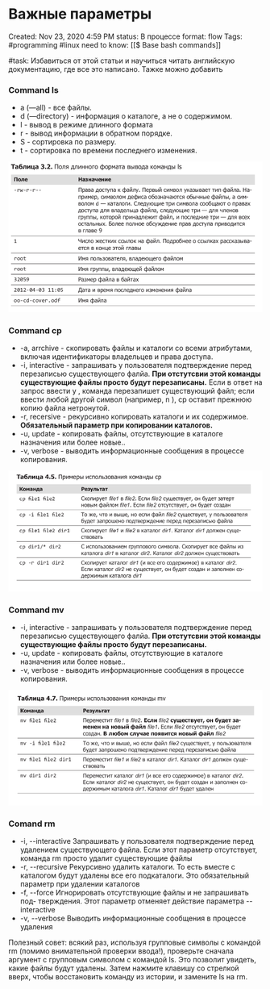 # Важные параметры

Created: Nov 23, 2020 4:59 PM
status: В процессе
format: flow
Tags: #programming #linux 
need to know: [[$ Base  bash commands]]

#task: Избавиться от этой статьи и научиться читать английскую документацию, где все это написано. Тажке можно добавить 

### Command ls

 - a (—all) - все файлы.
 - d (—directory) - информация о каталоге, а не о содержимом.
 - l - вывод в режиме длинного формата
 - r - вывод информации в обратном порядке.
 - S - сортировка по размеру.
 - t - сортировка по времени последнего изменения.

![%D0%92%D0%B0%D0%B6%D0%BD%D1%8B%D0%B5%20%D0%BF%D0%B0%D1%80%D0%B0%D0%BC%D0%B5%D1%82%D1%80%D1%8B%207a0a7667c1c2438bb67999e182ae73f3/Untitled%201.png](Images/Programming/%D0%92%D0%B0%D0%B6%D0%BD%D1%8B%D0%B5%20%D0%BF%D0%B0%D1%80%D0%B0%D0%BC%D0%B5%D1%82%D1%80%D1%8B%207a0a7667c1c2438bb67999e182ae73f3/Untitled%201.png)

### Command cp

- -a, arrchive - скопировать файлы и каталоги со всеми атрибутами, включая идентификаторы владельцев и права доступа.
- -i, interactive - запрашивать у пользователя подтверждение перед перезаписью существующего фалйа. **При отстутсвии этой команды существующие файлы просто будут перезаписаны.**  Если в ответ на запрос ввести y , команда перезапишет существующий файл; если ввести любой другой символ (например, n ), cp оставит прежнюю копию файла нетронутой.
- -r, recersive - рекурсивно копировать каталоги и их содержимое. **Обязательный параметр при копировании каталогов.**
- -u, update - копировать файлы, отсутствующие в каталоге назначения или более новые..
- -v, verbose - выводить информационные сообщения в процессе копирования.

![%D0%92%D0%B0%D0%B6%D0%BD%D1%8B%D0%B5%20%D0%BF%D0%B0%D1%80%D0%B0%D0%BC%D0%B5%D1%82%D1%80%D1%8B%207a0a7667c1c2438bb67999e182ae73f3/Untitled%202.png](Images/Programming/%D0%92%D0%B0%D0%B6%D0%BD%D1%8B%D0%B5%20%D0%BF%D0%B0%D1%80%D0%B0%D0%BC%D0%B5%D1%82%D1%80%D1%8B%207a0a7667c1c2438bb67999e182ae73f3/Untitled%202.png)

### Command mv

- -i, interactive - запрашивать у пользователя подтверждение перед перезаписью существующего фалйа. **При отстутсвии этой команды существующие файлы просто будут перезаписаны.**
- -u, update - копировать файлы, отсутствующие в каталоге назначения или более новые..
- -v, verbose - выводить информационные сообщения в процессе копирования.

![%D0%92%D0%B0%D0%B6%D0%BD%D1%8B%D0%B5%20%D0%BF%D0%B0%D1%80%D0%B0%D0%BC%D0%B5%D1%82%D1%80%D1%8B%207a0a7667c1c2438bb67999e182ae73f3/Untitled%203.png](Images/Programming/%D0%92%D0%B0%D0%B6%D0%BD%D1%8B%D0%B5%20%D0%BF%D0%B0%D1%80%D0%B0%D0%BC%D0%B5%D1%82%D1%80%D1%8B%207a0a7667c1c2438bb67999e182ae73f3/Untitled%203.png)

### Comand rm

- -i, --interactive Запрашивать у пользователя подтверждение перед удалением
существующего файла. Если этот параметр отсутствует,
команда rm просто удалит существующие файлы
- -r, --recursive Рекурсивно удалить каталоги. То есть вместе с каталогом будут
удалены все его подкаталоги. Это обязательный параметр при
удалении каталогов
- -f, --force Игнорировать отсутствующие файлы и не запрашивать под-
тверждения. Этот параметр отменяет действие параметра
--interactive
- -v, --verbose Выводить информационные сообщения в процессе удаления

Полезный совет: всякий раз, используя групповые символы с командой rm (помимо
внимательной проверки ввода!), проверьте сначала аргумент с групповым символом
с командой ls. Это позволит увидеть, какие файлы будут удалены. Затем нажмите клавишу со стрелкой вверх, чтобы восстановить команду из истории, и замените ls на rm.